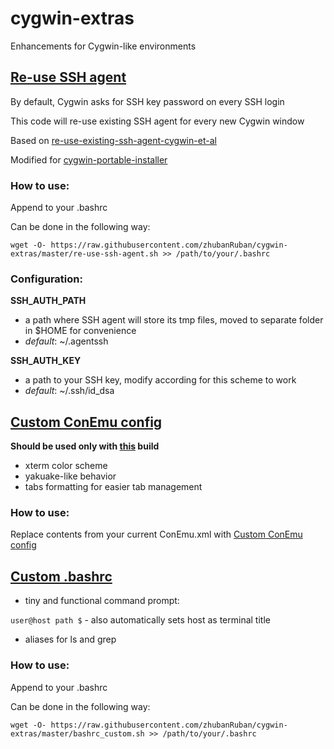# cygwin-extras
Enhancements for Cygwin-like environments

## [Re-use SSH agent](https://github.com/zhubanRuban/cygwin-extras/blob/master/re-use-ssh-agent.sh)

By default, Cygwin asks for SSH key password on every SSH login

This code will re-use existing SSH agent for every new Cygwin window

Based on [re-use-existing-ssh-agent-cygwin-et-al](http://www.electricmonk.nl/log/2012/04/24/re-use-existing-ssh-agent-cygwin-et-al/)

Modified for [cygwin-portable-installer](https://github.com/vegardit/cygwin-portable-installer)

### How to use:

Append to your .bashrc

Can be done in the following way:
```
wget -O- https://raw.githubusercontent.com/zhubanRuban/cygwin-extras/master/re-use-ssh-agent.sh >> /path/to/your/.bashrc
```

### Configuration:

**SSH_AUTH_PATH**
- a path where SSH agent will store its tmp files, moved to separate folder in $HOME for convenience
- *default*: ~/.agentssh

**SSH_AUTH_KEY**
- a path to your SSH key, modify according for this scheme to work
- *default*: ~/.ssh/id_dsa

## [Custom ConEmu config](https://github.com/zhubanRuban/cygwin-extras/blob/master/ConEmu.xml)

**Should be used only with [this](https://github.com/vegardit/cygwin-portable-installer) build**

- xterm color scheme
- yakuake-like behavior
- tabs formatting for easier tab management

### How to use:

Replace contents from your current ConEmu.xml with [Custom ConEmu config](https://github.com/zhubanRuban/cygwin-extras/blob/master/ConEmu.xml)

## [Custom .bashrc](https://github.com/zhubanRuban/cygwin-extras/blob/master/bashrc_custom.sh)

- tiny and functional command prompt:

`user@host path $` - also automatically sets host as terminal title

- aliases for ls and grep

### How to use:

Append to your .bashrc

Can be done in the following way:
```
wget -O- https://raw.githubusercontent.com/zhubanRuban/cygwin-extras/master/bashrc_custom.sh >> /path/to/your/.bashrc
```
